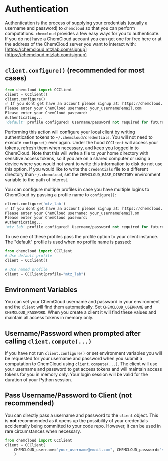 # Authentication

Authentication is the process of supplying your credentials (usually a username and password) to `chemcloud` so that you can perform computations. `chemcloud` provides a few easy ways for you to authenticate. If you do not have a ChemCloud account you can get one for free here or at the address of the ChemCloud server you want to interact with: [https://chemcloud.mtzlab.com/signup](https://chemcloud.mtzlab.com/signup)

## `client.configure()` (recommended for most cases)

```python
from chemcloud import CCClient
client = CCClient()
client.configure()
✅ If you dont get have an account please signup at: https://chemcloud.mtzlab.com/signup
Please enter your ChemCloud username: your_username@email.com
Please enter your ChemCloud password:
Authenticating...
'default' profile configured! Username/password not required for future use of CCClient
```

Performing this action will configure your local client by writing authentication tokens to `~/.chemcloud/credentials`. You will not need to execute `configure()` ever again. Under the hood `CCClient` will access your tokens, refresh them when necessary, and keep you logged in to ChemCloud. Note that this will write a file to your home directory with sensitive access tokens, so if you are on a shared computer or using a device where you would not want to write this information to disk do not use this option. If you would like to write the `credentials` file to a different directory than `~/.chemcloud`, set the `CHEMCLOUD_BASE_DIRECTORY` environment variable to the path of interest.

You can configure multiple profiles in case you have multiple logins to ChemCloud by passing a profile name to `configure()`:

```python
client.configure('mtz_lab')
✅ If you dont get have an account please signup at: https://chemcloud.mtzlab.com/signup
Please enter your ChemCloud username: your_username@email.om
Please enter your ChemCloud password:
Authenticating...
'mtz_lab' profile configured! Username/password not required for future use of CCClient
```

To use one of these profiles pass the profile option to your client instance. The "default" profile is used when no profile name is passed:

```python
from chemcloud import CCClient
# Use default profile
client = CCClient()

# Use named profile
client = CCClient(profile="mtz_lab")
```

## Environment Variables

You can set your ChemCloud username and password in your environment and the `client` will find them automatically. Set `CHEMCLOUD_USERNAME` and `CHEMCLOUD_PASSWORD`. When you create a client it will find these values and maintain all access tokens in memory only.

## Username/Password when prompted after calling `client.compute(...)`

If you have not run `client.configure()` or set environment variables you will be requested for your username and password when you submit a computation to ChemCloud using `client.compute(...)`. The client will use your username and password to get access tokens and will maintain access tokens for you in memory only. Your login session will be valid for the duration of your Python session.

## Pass Username/Password to Client (not recommended)

You can directly pass a username and password to the `client` object. This is **not** recommended as it opens up the possibility of your credentials accidentally being committed to your code repo. However, it can be used in rare circumstances when necessary.

```python
from chemcloud import CCClient
client = CCClient(
    CHEMCLOUD_username="your_username@email.com", CHEMCLOUD_password="super_secret_password"  # pragma: allowlist secret
    )
```
